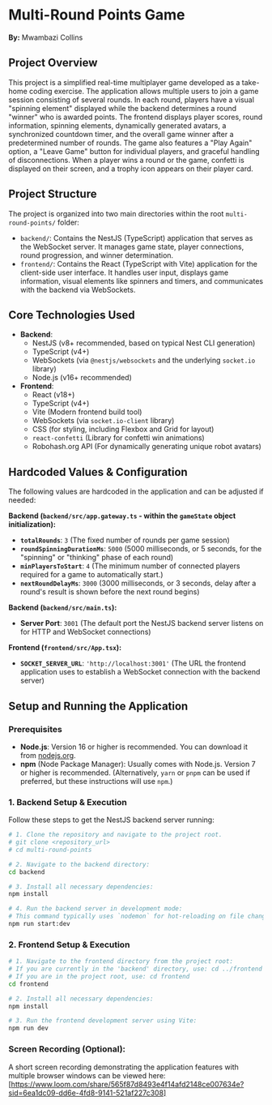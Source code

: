 # Multi-Round Points Game

**By:** Mwambazi Collins

## Project Overview

This project is a simplified real-time multiplayer game developed as a take-home coding exercise. The application allows multiple users to join a game session consisting of several rounds. In each round, players have a visual "spinning element" displayed while the backend determines a round "winner" who is awarded points. The frontend displays player scores, round information, spinning elements, dynamically generated avatars, a synchronized countdown timer, and the overall game winner after a predetermined number of rounds. The game also features a "Play Again" option, a "Leave Game" button for individual players, and graceful handling of disconnections. When a player wins a round or the game, confetti is displayed on their screen, and a trophy icon appears on their player card.


## Project Structure

The project is organized into two main directories within the root `multi-round-points/` folder:

-   `backend/`: Contains the NestJS (TypeScript) application that serves as the WebSocket server. It manages game state, player connections, round progression, and winner determination.
-   `frontend/`: Contains the React (TypeScript with Vite) application for the client-side user interface. It handles user input, displays game information, visual elements like spinners and timers, and communicates with the backend via WebSockets.


## Core Technologies Used

*   **Backend**:
    *   NestJS (v8+ recommended, based on typical Nest CLI generation)
    *   TypeScript (v4+)
    *   WebSockets (via `@nestjs/websockets` and the underlying `socket.io` library)
    *   Node.js (v16+ recommended)
*   **Frontend**:
    *   React (v18+)
    *   TypeScript (v4+)
    *   Vite (Modern frontend build tool)
    *   WebSockets (via `socket.io-client` library)
    *   CSS (for styling, including Flexbox and Grid for layout)
    *   `react-confetti` (Library for confetti win animations)
    *   Robohash.org API (For dynamically generating unique robot avatars)

## Hardcoded Values & Configuration

The following values are hardcoded in the application and can be adjusted if needed:

**Backend (`backend/src/app.gateway.ts` - within the `gameState` object initialization):**
*   **`totalRounds`**: `3` (The fixed number of rounds per game session)
*   **`roundSpinningDurationMs`**: `5000` (5000 milliseconds, or 5 seconds, for the "spinning" or "thinking" phase of each round)
*   **`minPlayersToStart`**: `4` (The minimum number of connected players required for a game to automatically start.)
*   **`nextRoundDelayMs`**: `3000` (3000 milliseconds, or 3 seconds, delay after a round's result is shown before the next round begins)

**Backend (`backend/src/main.ts`):**
*   **Server Port**: `3001` (The default port the NestJS backend server listens on for HTTP and WebSocket connections)

**Frontend (`frontend/src/App.tsx`):**
*   **`SOCKET_SERVER_URL`**: `'http://localhost:3001'` (The URL the frontend application uses to establish a WebSocket connection with the backend server)

## Setup and Running the Application

### Prerequisites

*   **Node.js**: Version 16 or higher is recommended. You can download it from [nodejs.org](https://nodejs.org/).
*   **npm** (Node Package Manager): Usually comes with Node.js. Version 7 or higher is recommended. (Alternatively, `yarn` or `pnpm` can be used if preferred, but these instructions will use `npm`.)

### 1. Backend Setup & Execution

Follow these steps to get the NestJS backend server running:

```bash
# 1. Clone the repository and navigate to the project root.
# git clone <repository_url>
# cd multi-round-points

# 2. Navigate to the backend directory:
cd backend

# 3. Install all necessary dependencies:
npm install

# 4. Run the backend server in development mode:
# This command typically uses `nodemon` for hot-reloading on file changes.
npm run start:dev
```



### 2. Frontend Setup & Execution

```bash
# 1. Navigate to the frontend directory from the project root:
# If you are currently in the 'backend' directory, use: cd ../frontend
# If you are in the project root, use: cd frontend
cd frontend

# 2. Install all necessary dependencies:
npm install

# 3. Run the frontend development server using Vite:
npm run dev

```


### Screen Recording (Optional):
A short screen recording demonstrating the application features with multiple browser windows can be viewed here: [https://www.loom.com/share/565f87d8493e4f14afd2148ce007634e?sid=6ea1dc09-dd6e-4fd8-9141-521af227c308]